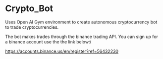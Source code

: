 # Crypto_Bot

Uses Open AI Gym environment to create autonomous cryptocurrency bot to trade cryptocurrencies.

The bot makes trades through the binance trading API. You can sign up for a binance account use the the link below:\

https://accounts.binance.us/en/register?ref=56432230
